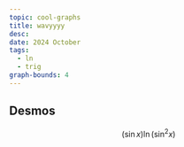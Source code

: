 ```yaml
---
topic: cool-graphs
title: wavyyyy
desc: 
date: 2024 October
tags:
  - ln
  - trig
graph-bounds: 4
---
```



## Desmos
```math
\left(\sin x\right)\ln\left(\sin^{2}x\right)
```
